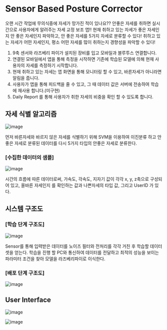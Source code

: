 # Sensor Based Posture Corrector

오랜 시간 작업에 무의식중에 자세가 망가진 적이 있나요??
안좋은 자세를 취하면 실시간으로 사용자에게 알려주는 자세 교정 보조 앱!!
현재 취하고 있는 자세가 좋은 자세인지 안 좋은 자세인지 파악하고, 안 좋은 자세를 5가지 자세로 분류할 수 있다!
취하고 있는 자세가 어떤 자세인지, 평소 어떤 자세를 많이 취하는지 경향성을 파악할 수 있다!


1. 9축 센서와 라즈베리 파이가 설치된 장비를 입고 모바일과 블루투스 연결합니다. 
2. 연결된 모바일에서 앱을 통해 측정을 시작하면 기존에 학습된 모델에 의해 현재 사용자의 자세를 측정하기 시작합니다.
3. 현재 취하고 있는 자세는 앱 화면을 통해 모니터링 할 수 있고, 바른자세가 아니라면 알림을 줍니다.
4. 사용자가 앱을 통해 피드백을 줄 수 있고, 그 때 데이터 값은 서버에 전송하여 학습에 재사용 합니다.(미구현)
5. Daily Report 를 통해 사용자가 취한 자세의 비중을 확인 할 수 있도록 합니다.


## 자세 식별 알고리즘

![image](https://user-images.githubusercontent.com/49424965/127861646-ac7af054-599d-4745-8c6e-486cc84b6708.png)

먼저 바른자세와 바르지 않은 자세를 식별하기 위해 SVM을 이용하여 이진분류 하고
안좋은 자세로 분류된 데이터를 다시 5가지 타입의 안좋은 자세로 분류한다.


### [수집한 데이터의 샘플]
![image](https://user-images.githubusercontent.com/49424965/127861822-b42b162a-279c-463b-9daf-ebddad24205c.png)

시간의 흐름에 따른 데이터로써,
가속도, 각속도, 지자기 값이 각각 x, y, z축으로 구성되어 있고, 올바른 자세인지 를 확인하는 값과 나쁜자세의 타입 값, 그리고 UserID 가 있다.

## 시스템 구조도

### [학습 단계 구조도]

![image](https://user-images.githubusercontent.com/49424965/127862079-ea1fb068-33bd-401d-bbeb-c8fa6cab631f.png)

Sensor를 통해 입력받은 데이터를 노이즈 필터와 전처리를 각각 거친 후 학습할 데이터 셋을 얻는다.
학습을 진행 할 PC와 통신하여 데이터를 전달하고 최적의 성능을 보이는 파라미터 조건을 찾아 모델을 라즈베리파이로 이식한다.


### [배포 단계 구조도]

![image](https://user-images.githubusercontent.com/49424965/127862152-81d3a993-e303-430c-b41b-eb05174635a0.png)



## User Interface

![image](https://user-images.githubusercontent.com/49424965/127862358-6fe58177-62ee-461a-89b4-5af9eb744fab.png)


![image](https://user-images.githubusercontent.com/49424965/127862369-990697cc-3935-45ee-a82c-7deebf5672d8.png)



